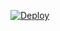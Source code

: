 [![Deploy](https://github.com/soakb432/practicas-bn/actions/workflows/deploy.yml/badge.svg)](https://github.com/soakb432/practicas-bn/actions/workflows/deploy.yml)